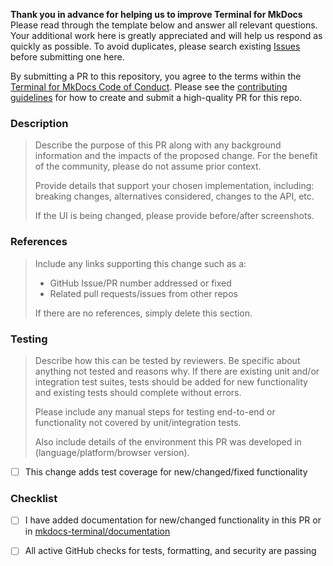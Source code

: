 **Thank you in advance for helping us to improve Terminal for MkDocs**  
Please read through the template below and answer all relevant questions. Your additional work here is greatly appreciated and will help us respond as quickly as possible. To avoid duplicates, please search existing [Issues](https://github.com/ntno/mkdocs-terminal/issues) before submitting one here.

By submitting a PR to this repository, you agree to the terms within the [Terminal for MkDocs Code of Conduct](https://github.com/ntno/mkdocs-terminal/blob/main/CODE_OF_CONDUCT.md).  Please see the [contributing guidelines](https://github.com/ntno/mkdocs-terminal/blob/main/CONTRIBUTING.md) for how to create and submit a high-quality PR for this repo.


### Description

> Describe the purpose of this PR along with any background information and the impacts of the proposed change. For the benefit of the community, please do not assume prior context.
>
> Provide details that support your chosen implementation, including: breaking changes, alternatives considered, changes to the API, etc.
>
> If the UI is being changed, please provide before/after screenshots.


### References

> Include any links supporting this change such as a:
>
> - GitHub Issue/PR number addressed or fixed
> - Related pull requests/issues from other repos
>
> If there are no references, simply delete this section.

### Testing

> Describe how this can be tested by reviewers. Be specific about anything not tested and reasons why. If there are existing unit and/or integration test suites, tests should be added for new functionality and existing tests should complete without errors.
>
> Please include any manual steps for testing end-to-end or functionality not covered by unit/integration tests.
>
> Also include details of the environment this PR was developed in (language/platform/browser version).

- [ ] This change adds test coverage for new/changed/fixed functionality

### Checklist

- [ ] I have added documentation for new/changed functionality in this PR or in [mkdocs-terminal/documentation](https://github.com/ntno/mkdocs-terminal/tree/main/documentation/docs)
- [ ] All active GitHub checks for tests, formatting, and security are passing


